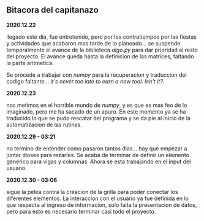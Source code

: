 ## Bitacora del capitanazo

__2020.12.22__

llegado este dia, fue entretenido, pero por los contratiempos por las
fiestas y actividades que acabaron mas tarde de lo planeado... se
suspende temporalmente el avance de la biblioteca _algo.py_ para dar
prioridad al resto del proyecto. El avance queda hasta la definicion
de las matrices, faltando la parte aritmetica.

Se procede a trabajar con _numpy_ para la recuperacion y traduccion
del codigo faltante... _it's never too late to earn a new tool. Isn't
it?_.

__2020.12.23__

nos metimos en el horrible mundo de _numpy_, y es que es mas feo de
lo imaginado, pero me ha sacado de un apuro. En este momento ya se ha
traducido lo que se pudo rescatar del programa y se da pie al inicio
de la automatizacion de las rutinas.

__2020.12.29 - 03:21__

no termino de entender como pasaron tantos dias... hay que empezar a
juntar dioses para rezarles. Se acaba de terminar de definir un
elemento generico para vigas y columnas. Ahora se esta trabajando en
el input del usuario.

__2020.12.30 - 03:06__

sigue la pelea contra la creacion de la grilla para poder conectar
los diferentes elementos. La interaccion con el usuario ya fue
definida en lo que respecta al ingreso de informacion, solo falta
la presentacion de datos, pero para esto es necesario terminar casi
todo el proyecto.

